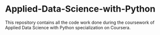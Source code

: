 # Applied-Data-Science-with-Python

This repository contains all the code work done during the coursework of Applied Data Science with Python specialization on Coursera.
